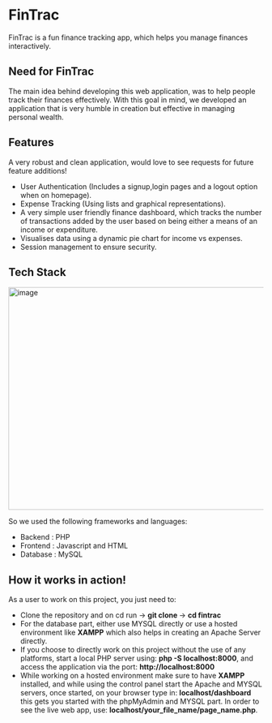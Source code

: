 # FinTrac
FinTrac is a fun finance tracking app, which helps you manage finances interactively.

## Need for FinTrac

The main idea behind developing this web application, was to help people track their finances effectively. With this goal in mind, we developed an application that is very humble in creation but effective in managing personal wealth.

## Features
A very robust and clean application, would love to see requests for future feature additions!

- User Authentication (Includes a signup,login pages and a logout option when on homepage).
- Expense Tracking (Using lists and graphical representations).
- A very simple user friendly finance dashboard, which tracks the number of transactions added by the user based on being either a means of an income or expenditure.
- Visualises data using a dynamic pie chart for income vs expenses.
- Session management to ensure security.

## Tech Stack

<img width="602" height="439" alt="image" src="https://github.com/user-attachments/assets/14fb23e5-5687-4805-ae59-775975c7dc90" />

So we used the following frameworks and languages:
- Backend : PHP
- Frontend : Javascript and HTML
- Database : MySQL

## How it works in action!
As a user to work on this project, you just need to:
- Clone the repository and on cd run
  -> **git clone <theurl>**
  -> **cd fintrac**
 - For the database part, either use MYSQL directly or use a hosted environment like **XAMPP** which also helps in creating an Apache Server directly.
 - If you choose to directly work on this project without the use of any platforms, start a local PHP server using: **php -S localhost:8000**, and access the application
   via the port: **http://localhost:8000**
- While working on a hosted environment make sure to have **XAMPP** installed, and while using the control panel start the Apache and MYSQL servers, once started, on your browser type in:   **localhost/dashboard** this gets you started with the phpMyAdmin and MYSQL part. In order to see the live web app, use:  **localhost/your_file_name/page_name.php**.


   

